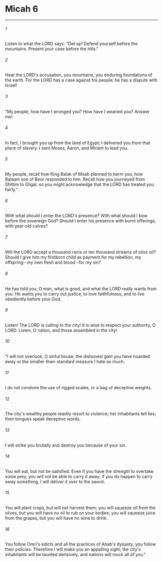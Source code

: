 # Micah 6
***



###### 1 
Listen to what the LORD says: "Get up! Defend yourself before the mountains. Present your case before the hills." 

###### 2 
Hear the LORD's accusation, you mountains, you enduring foundations of the earth. For the LORD has a case against his people; he has a dispute with Israel! 

###### 3 
"My people, how have I wronged you? How have I wearied you? Answer me! 

###### 4 
In fact, I brought you up from the land of Egypt; I delivered you from that place of slavery. I sent Moses, Aaron, and Miriam to lead you. 

###### 5 
My people, recall how King Balak of Moab planned to harm you, how Balaam son of Beor responded to him. Recall how you journeyed from Shittim to Gilgal, so you might acknowledge that the LORD has treated you fairly." 

###### 6 
With what should I enter the LORD's presence? With what should I bow before the sovereign God? Should I enter his presence with burnt offerings, with year-old calves? 

###### 7 
Will the LORD accept a thousand rams or ten thousand streams of olive oil? Should I give him my firstborn child as payment for my rebellion, my offspring--my own flesh and blood--for my sin? 

###### 8 
He has told you, O man, what is good, and what the LORD really wants from you: He wants you to carry out justice, to love faithfulness, and to live obediently before your God. 

###### 9 
Listen! The LORD is calling to the city! It is wise to respect your authority, O LORD. Listen, O nation, and those assembled in the city! 

###### 10 
"I will not overlook, O sinful house, the dishonest gain you have hoarded away or the smaller-than-standard measure I hate so much. 

###### 11 
I do not condone the use of rigged scales, or a bag of deceptive weights. 

###### 12 
The city's wealthy people readily resort to violence; her inhabitants tell lies; their tongues speak deceptive words. 

###### 13 
I will strike you brutally and destroy you because of your sin. 

###### 14 
You will eat, but not be satisfied. Even if you have the strength to overtake some prey, you will not be able to carry it away; if you do happen to carry away something, I will deliver it over to the sword. 

###### 15 
You will plant crops, but will not harvest them; you will squeeze oil from the olives, but you will have no oil to rub on your bodies; you will squeeze juice from the grapes, but you will have no wine to drink. 

###### 16 
You follow Omri's edicts and all the practices of Ahab's dynasty; you follow their policies. Therefore I will make you an appalling sight; the city's inhabitants will be taunted derisively, and nations will mock all of you."

